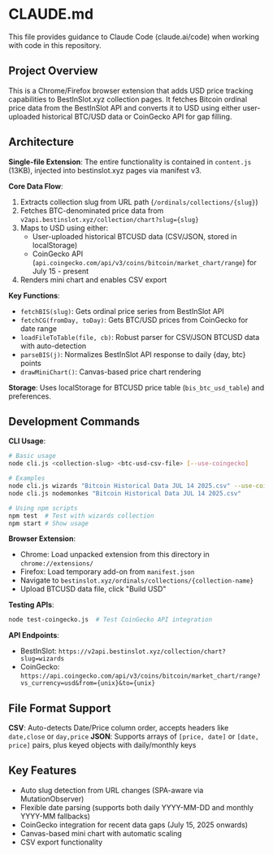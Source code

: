 # CLAUDE.md

This file provides guidance to Claude Code (claude.ai/code) when working with code in this repository.

## Project Overview

This is a Chrome/Firefox browser extension that adds USD price tracking capabilities to BestInSlot.xyz collection pages. It fetches Bitcoin ordinal price data from the BestInSlot API and converts it to USD using either user-uploaded historical BTC/USD data or CoinGecko API for gap filling.

## Architecture

**Single-file Extension**: The entire functionality is contained in `content.js` (13KB), injected into bestinslot.xyz pages via manifest v3.

**Core Data Flow**:
1. Extracts collection slug from URL path (`/ordinals/collections/{slug}`)
2. Fetches BTC-denominated price data from `v2api.bestinslot.xyz/collection/chart?slug={slug}`
3. Maps to USD using either:
   - User-uploaded historical BTCUSD data (CSV/JSON, stored in localStorage)
   - CoinGecko API (`api.coingecko.com/api/v3/coins/bitcoin/market_chart/range`) for July 15 - present
4. Renders mini chart and enables CSV export

**Key Functions**:
- `fetchBIS(slug)`: Gets ordinal price series from BestInSlot API
- `fetchCG(fromDay, toDay)`: Gets BTC/USD prices from CoinGecko for date range
- `loadFileToTable(file, cb)`: Robust parser for CSV/JSON BTCUSD data with auto-detection
- `parseBIS(j)`: Normalizes BestInSlot API response to daily {day, btc} points
- `drawMiniChart()`: Canvas-based price chart rendering

**Storage**: Uses localStorage for BTCUSD price table (`bis_btc_usd_table`) and preferences.

## Development Commands

**CLI Usage**:
```bash
# Basic usage
node cli.js <collection-slug> <btc-usd-csv-file> [--use-coingecko]

# Examples
node cli.js wizards "Bitcoin Historical Data JUL 14 2025.csv" --use-coingecko
node cli.js nodemonkes "Bitcoin Historical Data JUL 14 2025.csv"

# Using npm scripts
npm test  # Test with wizards collection
npm start # Show usage
```

**Browser Extension**:
- Chrome: Load unpacked extension from this directory in `chrome://extensions/`
- Firefox: Load temporary add-on from `manifest.json`
- Navigate to `bestinslot.xyz/ordinals/collections/{collection-name}`
- Upload BTCUSD data file, click "Build USD"

**Testing APIs**:
```bash
node test-coingecko.js  # Test CoinGecko API integration
```

**API Endpoints**:
- BestInSlot: `https://v2api.bestinslot.xyz/collection/chart?slug=wizards`
- CoinGecko: `https://api.coingecko.com/api/v3/coins/bitcoin/market_chart/range?vs_currency=usd&from={unix}&to={unix}`

## File Format Support

**CSV**: Auto-detects Date/Price column order, accepts headers like `date,close` or `day,price`
**JSON**: Supports arrays of `[price, date]` or `[date, price]` pairs, plus keyed objects with daily/monthly keys

## Key Features

- Auto slug detection from URL changes (SPA-aware via MutationObserver)
- Flexible date parsing (supports both daily YYYY-MM-DD and monthly YYYY-MM fallbacks)
- CoinGecko integration for recent data gaps (July 15, 2025 onwards)
- Canvas-based mini chart with automatic scaling
- CSV export functionality
